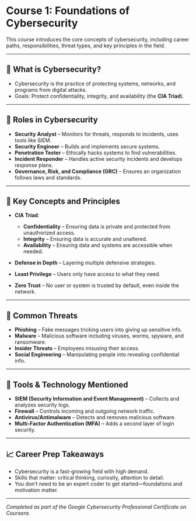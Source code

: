 # Course 1: Foundations of Cybersecurity

This course introduces the core concepts of cybersecurity, including career paths, responsibilities, threat types, and key principles in the field.

---

## 🔐 What is Cybersecurity?
- Cybersecurity is the practice of protecting systems, networks, and programs from digital attacks.
- Goals: Protect confidentiality, integrity, and availability (the **CIA Triad**).

---

## 💼 Roles in Cybersecurity
- **Security Analyst** – Monitors for threats, responds to incidents, uses tools like SIEM.
- **Security Engineer** – Builds and implements secure systems.
- **Penetration Tester** – Ethically hacks systems to find vulnerabilities.
- **Incident Responder** – Handles active security incidents and develops response plans.
- **Governance, Risk, and Compliance (GRC)** – Ensures an organization follows laws and standards.

---

## 🧠 Key Concepts and Principles
- **CIA Triad**:
  - **Confidentiality** – Ensuring data is private and protected from unauthorized access.
  - **Integrity** – Ensuring data is accurate and unaltered.
  - **Availability** – Ensuring data and systems are accessible when needed.

- **Defense in Depth** – Layering multiple defensive strategies.
- **Least Privilege** – Users only have access to what they need.
- **Zero Trust** – No user or system is trusted by default, even inside the network.

---

## 🦠 Common Threats
- **Phishing** – Fake messages tricking users into giving up sensitive info.
- **Malware** – Malicious software including viruses, worms, spyware, and ransomware.
- **Insider Threats** – Employees misusing their access.
- **Social Engineering** – Manipulating people into revealing confidential info.

---

## 🧰 Tools & Technology Mentioned
- **SIEM (Security Information and Event Management)** – Collects and analyzes security logs.
- **Firewall** – Controls incoming and outgoing network traffic.
- **Antivirus/Antimalware** – Detects and removes malicious software.
- **Multi-Factor Authentication (MFA)** – Adds a second layer of login security.

---

## 📈 Career Prep Takeaways
- Cybersecurity is a fast-growing field with high demand.
- Skills that matter: critical thinking, curiosity, attention to detail.
- You don’t need to be an expert coder to get started—foundations and motivation matter.

---

_Completed as part of the Google Cybersecurity Professional Certificate on Coursera._
